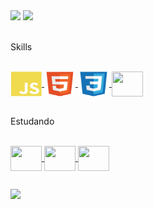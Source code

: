 <div>
  <img height="180em" src="https://github-readme-stats.vercel.app/api?username=augustoaraujoo&show_icons=true&theme=tokyonight&include_all_commits=true&count_private=true"/>
  <img height="180em" src="https://github-readme-stats.vercel.app/api/top-langs/?username=augustoaraujoo&layout=compact&langs_count=7&theme=tokyonight"/>
</div>
  <br>
  <p align="left" >Skills</p>
<div style="display: inline_block"><br>
  <a href="https://github.com/augustoaraujoo">
    <img align="center"  height="40" width="50" src="https://raw.githubusercontent.com/devicons/devicon/master/icons/javascript/javascript-plain.svg">
    <img align="center"  height="40" width="50" src="https://raw.githubusercontent.com/devicons/devicon/master/icons/html5/html5-original.svg">
    <img align="center"  height="40" width="50" src="https://raw.githubusercontent.com/devicons/devicon/master/icons/css3/css3-original.svg">
    <img align="center"  height="40" width="50" src="https://cdn.jsdelivr.net/gh/devicons/devicon/icons/vuejs/vuejs-original.svg">
   </a>
</div>
  <br>
  <p align="left" >Estudando</p>
<div style="display: block"><br>
  
  <a href="https://github.com/augustoaraujoo">
    <img align="center"  height="40" width="50" src="https://cdn.jsdelivr.net/gh/devicons/devicon/icons/nodejs/nodejs-original.svg">
    <img align="center"  height="40" width="50" src="https://cdn.jsdelivr.net/gh/devicons/devicon/icons/mysql/mysql-original.svg">
    <img align="center"  height="40" width="50" src="https://cdn.jsdelivr.net/gh/devicons/devicon/icons/react/react-original.svg">
  </a>
</div>
  
  
  ##
 
<div> 
  <a href="https://www.linkedin.com/in/augusto-araujo-18243b1a6/" target="_blank"><img src="https://img.shields.io/badge/-LinkedIn-%230077B5?style=for-the-badge&logo=linkedin&logoColor=white" target="_blank"></a> 
 
